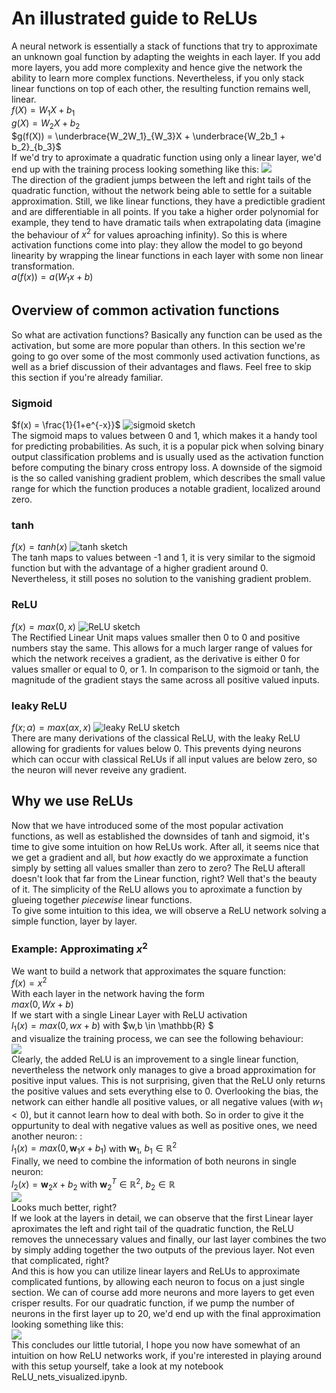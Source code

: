 # An illustrated guide to ReLUs
A neural network is essentially a stack of functions that try to approximate an unknown goal function by adapting the weights in each layer. If you add more layers, you add more complexity and hence give the network the ability to learn more complex functions. Nevertheless, if you only stack linear functions on top of each other, the resulting function remains well, linear.\
$f(X) = W_1X + b_1$\
$g(X) = W_2X + b_2$\
$g(f(X)) = \underbrace{W_2W_1}_{W_3}X + \underbrace{W_2b_1 + b_2}_{b_3}$\
If we'd try to aproximate a quadratic function using only a linear layer, we'd end up with the training process looking something like this:
![](animations/lin_single.gif)\
The direction of the gradient  jumps between the left and right tails of the quadratic function, without the network being able to settle for a suitable approximation.
Still, we like linear functions, they have a predictible gradient and are differentiable in all points. If you take a higher order polynomial for example, they tend to have dramatic tails when extrapolating data (imagine the behaviour of $x^2$ for values aproaching infinity).
  So this is where activation functions come into play: they allow the model to go beyond linearity by wrapping the linear functions in each layer with some non linear transformation.\
$a(f(x)) = a(W_1x +b)$

## Overview of common activation functions
So what are activation functions? Basically any function can be used as the activation, but some are more popular than others.
In this section we're going to go over some of the most commonly used activation functions, as well as a brief discussion of their advantages and flaws. Feel free to skip this section if you're already familiar.

### **Sigmoid**
$f(x) = \frac{1}{1+e^{-x}}$
![sigmoid sketch](sigmoid.png "plots/sigmoid")\
The sigmoid maps to values between 0 and 1, which makes it a handy tool for predicting probabilities. As such, it is a popular pick when solving binary output classification problems and is usually used as the activation function before computing the binary cross entropy loss. A downside of the sigmoid is the so called vanishing gradient problem, which describes the small value range for which the function produces a notable gradient, localized around zero. 
### **tanh**
$f(x) = tanh(x)$
![tanh sketch](tanh.png "plots/tanh")\
The tanh maps to values between -1 and 1, it is very similar to the sigmoid function but with the advantage of a higher gradient around 0. Nevertheless, it still poses no solution to the vanishing gradient problem.
### **ReLU**
$f(x) = max(0,x)$
![ReLU sketch](ReLU.png "plots/ReLU")\
The  Rectified Linear Unit maps values smaller then 0 to 0 and positive numbers stay the same. This allows for a much larger range of values for which the network receives a gradient, as the derivative is either 0 for values smaller or equal to 0, or 1. In comparison to the sigmoid or tanh, the magnitude of the gradient stays the same across all positive valued inputs.  
### **leaky ReLU**
$f(x;\alpha) = max(\alpha x,x)$
![leaky ReLU sketch](leaky_ReLU.png "plots/leaky ReLU")\
There are many derivations of the classical ReLU, with the leaky ReLU allowing for gradients for values below 0. This prevents dying neurons which can occur with classical ReLUs if all input values are below zero, so the neuron will never reveive any gradient.
## Why we use ReLUs
Now that we have introduced some of the most popular activation functions, as well as established the downsides of tanh and sigmoid, it's time to give some intuition on how ReLUs work. After all, it seems nice that we get a gradient and all, but *how* exactly do we approximate a function simply by setting all values smaller than zero to zero? The ReLU afterall doesn't look that far from the Linear function, right?
Well that's the beauty of it. The simplicity of the ReLU allows you to aproximate a function by glueing together *piecewise* linear functions.\
To give some intuition to this idea, we will observe a ReLU network solving a simple function, layer by layer.
### Example: Approximating $x^2$
We want to build a network that approximates the square function:\
$f(x)=x^2$\
With each layer in the network having the form\
$max(0,Wx+b)$\
If we start with a single Linear Layer with ReLU activation\
$l_1(x) = max(0,wx+b)$ with $w,b \in \mathbb{R} $\
 and visualize the training process, we can see the following behaviour: \
![](quadratic_1lin1_relu.gif)\
Clearly, the added ReLU is an improvement to a single linear function, nevertheless the network only manages to give a broad approximation for positive input values. This is not surprising, given that the ReLU only returns the positive values and sets everything else to 0. Overlooking the bias, the network can either handle all positive values, or all negative values (with $w_1<0$), but it cannot learn how to deal with both. So in order to give it the oppurtunity to deal with negative values as well as positive ones, we need another neuron:
:\
$l_1(x) = max(0,\mathbf{w}_1x+b_1)$ with $\mathbf{w}_1$, $b_1 \in \mathbb{R}^2$\
Finally, we need to combine the information of both neurons in single neuron:\
$l_2(x) = \mathbf{w}_2x+b_2$ with $\mathbf{w}^T_2 \in \mathbb{R}^2$, $b_2 \in \mathbb{R}$\
![](animations/quadratic_1lin2_relu_2lin1.gif)\
Looks much better, right?\
If we look at the layers in detail, we can observe that the first Linear layer aproximates the left and right tail of the quadratic function, the ReLU removes the unnecessary values and finally, our last layer combines the two by simply adding together the two outputs of the previous layer. Not even that complicated, right?\
And this is how you can utilize linear layers and ReLUs to approximate complicated funtions, by allowing each neuron to focus on a just single section. We can of course add more neurons and more layers to get even crisper results. For our quadratic function, if we pump the number of neurons in the first layer up to 20, we'd end up with the final approximation looking something like this:\
![](animations/relu_net_20neurons_out.gif)\
This concludes our little tutorial, I hope you now have somewhat of an intuition on how ReLU networks work, if you're interested in playing around with this setup yourself, take a look at my notebook ReLU_nets_visualized.ipynb.
 
